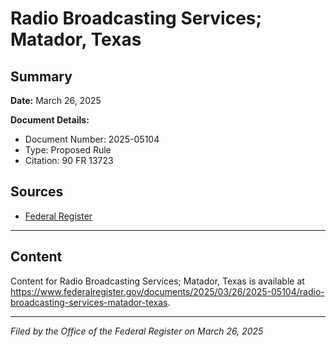 # Radio Broadcasting Services; Matador, Texas

## Summary

**Date:** March 26, 2025

**Document Details:**
- Document Number: 2025-05104
- Type: Proposed Rule
- Citation: 90 FR 13723

## Sources
- [Federal Register](https://www.federalregister.gov/documents/2025/03/26/2025-05104/radio-broadcasting-services-matador-texas)

---

## Content

Content for Radio Broadcasting Services; Matador, Texas is available at https://www.federalregister.gov/documents/2025/03/26/2025-05104/radio-broadcasting-services-matador-texas.

---

*Filed by the Office of the Federal Register on March 26, 2025*
